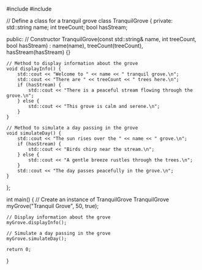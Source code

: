 #include <iostream>
#include <string>

// Define a class for a tranquil grove
class TranquilGrove {
private:
    std::string name;
    int treeCount;
    bool hasStream;

public:
    // Constructor
    TranquilGrove(const std::string& name, int treeCount, bool hasStream) 
        : name(name), treeCount(treeCount), hasStream(hasStream) {}

    // Method to display information about the grove
    void displayInfo() {
        std::cout << "Welcome to " << name << " tranquil grove.\n";
        std::cout << "There are " << treeCount << " trees here.\n";
        if (hasStream) {
            std::cout << "There is a peaceful stream flowing through the grove.\n";
        } else {
            std::cout << "This grove is calm and serene.\n";
        }
    }

    // Method to simulate a day passing in the grove
    void simulateDay() {
        std::cout << "The sun rises over the " << name << " grove.\n";
        if (hasStream) {
            std::cout << "Birds chirp near the stream.\n";
        } else {
            std::cout << "A gentle breeze rustles through the trees.\n";
        }
        std::cout << "The day passes peacefully in the grove.\n";
    }
};

int main() {
    // Create an instance of TranquilGrove
    TranquilGrove myGrove("Tranquil Grove", 50, true);

    // Display information about the grove
    myGrove.displayInfo();

    // Simulate a day passing in the grove
    myGrove.simulateDay();

    return 0;
}
